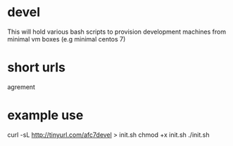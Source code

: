 # devel
This will hold various bash scripts to provision development machines from minimal vm boxes (e.g minimal centos 7)

# short urls
agrement

# example use
curl -sL http://tinyurl.com/afc7devel > init.sh
chmod +x init.sh
./init.sh

